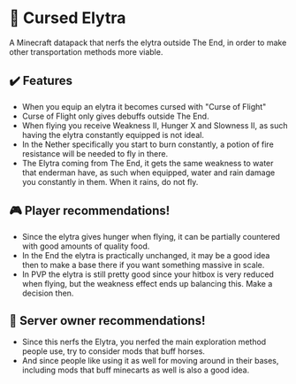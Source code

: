 # 🪽 Cursed Elytra
A Minecraft datapack that nerfs the elytra outside The End, in order to make other transportation methods more viable.
## ✔️ Features
* When you equip an elytra it becomes cursed with "Curse of Flight"
* Curse of Flight only gives debuffs outside The End.
* When flying you receive Weakness II, Hunger X and Slowness II, as such having the elytra constantly equipped is not ideal.
* In the Nether specifically you start to burn constantly, a potion of fire resistance will be needed to fly in there.
* The Elytra coming from The End, it gets the same weakness to water that enderman have, as such when equipped, water and rain damage you constantly in them. When it rains, do not fly.
## 🎮 Player recommendations!
* Since the elytra gives hunger when flying, it can be partially countered with good amounts of quality food.
* In the End the elytra is practically unchanged, it may be a good idea then to make a base there if you want something massive in scale.
* In PVP the elytra is still pretty good since your hitbox is very reduced when flying, but the weakness effect ends up balancing this. Make a decision then.
## 📝 Server owner recommendations!
* Since this nerfs the Elytra, you nerfed the main exploration method people use, try to consider mods that buff horses.
* And since people like using it as well for moving around in their bases, including mods that buff minecarts as well is also a good idea.